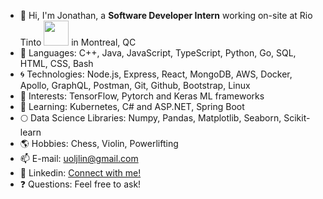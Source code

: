 - 👋 Hi, I'm Jonathan, a **Software Developer Intern** working on-site at Rio Tinto <img src="https://user-images.githubusercontent.com/114364831/209384573-66da2e38-61a9-4f16-8462-e74f30b37eed.png" width="40"> in Montreal, QC 
- 🚀 Languages: C++, Java, JavaScript, TypeScript, Python, Go, SQL, HTML, CSS, Bash
- 🌀 Technologies: Node.js, Express, React, MongoDB, AWS, Docker, Apollo, GraphQL, Postman, Git, Github, Bootstrap, Linux
- 💞️ Interests: TensorFlow, Pytorch and Keras ML frameworks
- 💚 Learning: Kubernetes, C# and ASP.NET, Spring Boot
- 🌕 Data Science Libraries: Numpy, Pandas, Matplotlib, Seaborn, Scikit-learn
- 🌎 Hobbies: Chess, Violin, Powerlifting
- 📫 E-mail: uoljlin@gmail.com
- 🤝 Linkedin: [Connect with me!](https://www.linkedin.com/in/jonathan-l526/)
- ❓ Questions: Feel free to ask!

